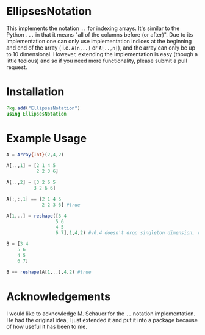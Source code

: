 # EllipsesNotation

This implements the notation `..` for indexing arrays. It's similar to the Python
`...` in that it means "all of the columns before (or after)". Due to its implementation
one can only use implementation indices at the beginning and end of the array (
i.e. `A[n,..]` or  `A[..,n]`), and the array can only be up to 10 dimensional. However,
extending the implementation is easy (though a little tedious) and so if you need
more functionality, please submit a pull request.

# Installation

```julia
Pkg.add("EllipsesNotation")
using EllipsesNotation
```

# Example Usage

```julia
A = Array{Int}(2,4,2)

A[..,1] = [2 1 4 5
           2 2 3 6]

A[..,2] = [3 2 6 5
          3 2 6 6]

A[:,:,1] == [2 1 4 5
             2 2 3 6] #true

A[1,..] = reshape([3 4
                  5 6
                  4 5
                  6 7],1,4,2) #v0.4 doesn't drop singleton dimension, v0.5 does

B = [3 4
    5 6
    4 5
    6 7]

B == reshape(A[1,..],4,2) #true
```

# Acknowledgements

I would like to acknowledge M. Schauer for the `..` notation implementation.
He had the original idea, I just extended it and put it into a package because
of how useful it has been to me.
